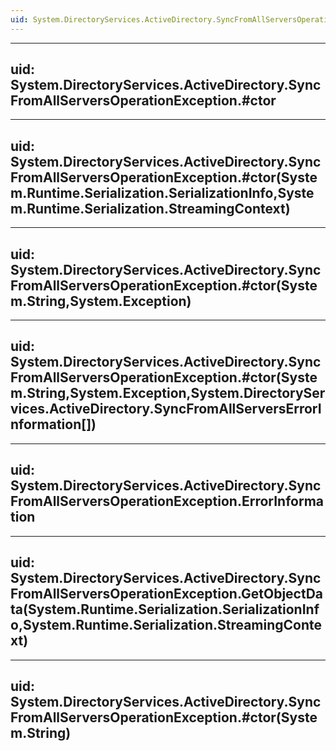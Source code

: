 ```yaml
---
uid: System.DirectoryServices.ActiveDirectory.SyncFromAllServersOperationException
---
```


---
uid: System.DirectoryServices.ActiveDirectory.SyncFromAllServersOperationException.#ctor
---

---
uid: System.DirectoryServices.ActiveDirectory.SyncFromAllServersOperationException.#ctor(System.Runtime.Serialization.SerializationInfo,System.Runtime.Serialization.StreamingContext)
---

---
uid: System.DirectoryServices.ActiveDirectory.SyncFromAllServersOperationException.#ctor(System.String,System.Exception)
---

---
uid: System.DirectoryServices.ActiveDirectory.SyncFromAllServersOperationException.#ctor(System.String,System.Exception,System.DirectoryServices.ActiveDirectory.SyncFromAllServersErrorInformation[])
---

---
uid: System.DirectoryServices.ActiveDirectory.SyncFromAllServersOperationException.ErrorInformation
---

---
uid: System.DirectoryServices.ActiveDirectory.SyncFromAllServersOperationException.GetObjectData(System.Runtime.Serialization.SerializationInfo,System.Runtime.Serialization.StreamingContext)
---

---
uid: System.DirectoryServices.ActiveDirectory.SyncFromAllServersOperationException.#ctor(System.String)
---
